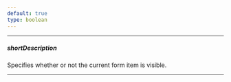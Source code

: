 ```yaml
---
default: true
type: boolean
---
```

---
##### shortDescription
Specifies whether or not the current form item is visible.

---
